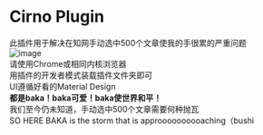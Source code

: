 # Cirno Plugin
此插件用于解决在知网手动选中500个文章使我的手很累的严重问题<br>
![image](https://github.com/user-attachments/assets/e11d72de-c9ee-4878-811e-6a0cd31e744e)<br>
请使用Chrome或相同内核浏览器<br>
用插件的开发者模式装载插件文件夹即可<br>
UI遵循好看的Material Design<br>
**都是baka！baka可爱！baka使世界和平！**<br>
我们至今仍未知道，手动选中500个文章需要何种抛瓦<br>
SO HERE BAKA is the storm that is approooooooooaching（bushi
